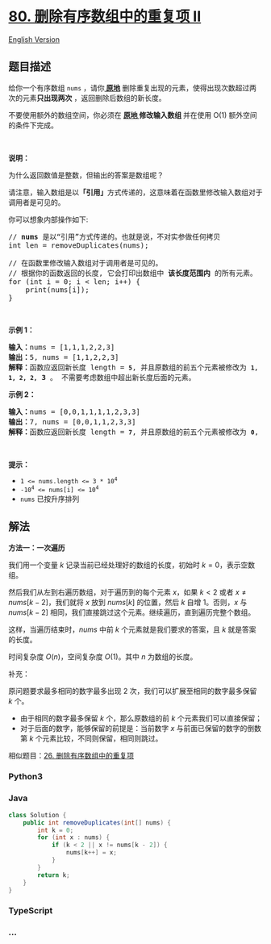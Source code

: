 # [80. 删除有序数组中的重复项 II](https://leetcode.cn/problems/remove-duplicates-from-sorted-array-ii)

[English Version](/solution/0000-0099/0080.Remove%20Duplicates%20from%20Sorted%20Array%20II/README_EN.md)

## 题目描述

<!-- 这里写题目描述 -->

<p>给你一个有序数组 <code>nums</code> ，请你<strong><a href="http://baike.baidu.com/item/%E5%8E%9F%E5%9C%B0%E7%AE%97%E6%B3%95" target="_blank"> 原地</a></strong> 删除重复出现的元素，使得出现次数超过两次的元素<strong>只出现两次</strong> ，返回删除后数组的新长度。</p>

<p>不要使用额外的数组空间，你必须在 <strong><a href="https://baike.baidu.com/item/%E5%8E%9F%E5%9C%B0%E7%AE%97%E6%B3%95" target="_blank">原地 </a>修改输入数组 </strong>并在使用 O(1) 额外空间的条件下完成。</p>

<p>&nbsp;</p>

<p><strong>说明：</strong></p>

<p>为什么返回数值是整数，但输出的答案是数组呢？</p>

<p>请注意，输入数组是以<strong>「引用」</strong>方式传递的，这意味着在函数里修改输入数组对于调用者是可见的。</p>

<p>你可以想象内部操作如下:</p>

<pre>
// <strong>nums</strong> 是以“引用”方式传递的。也就是说，不对实参做任何拷贝
int len = removeDuplicates(nums);

// 在函数里修改输入数组对于调用者是可见的。
// 根据你的函数返回的长度, 它会打印出数组中<strong> 该长度范围内</strong> 的所有元素。
for (int i = 0; i &lt; len; i++) {
&nbsp; &nbsp; print(nums[i]);
}
</pre>

<p>&nbsp;</p>

<p><strong>示例 1：</strong></p>

<pre>
<strong>输入：</strong>nums = [1,1,1,2,2,3]
<strong>输出：</strong>5, nums = [1,1,2,2,3]
<strong>解释：</strong>函数应返回新长度 length = <strong><code>5</code></strong>, 并且原数组的前五个元素被修改为 <strong><code>1, 1, 2, 2,</code></strong> <strong>3 </strong>。 不需要考虑数组中超出新长度后面的元素。
</pre>

<p><strong>示例 2：</strong></p>

<pre>
<strong>输入：</strong>nums = [0,0,1,1,1,1,2,3,3]
<strong>输出：</strong>7, nums = [0,0,1,1,2,3,3]
<strong>解释：</strong>函数应返回新长度 length = <strong><code>7</code></strong>, 并且原数组的前五个元素被修改为&nbsp;<strong><code>0</code></strong>, <strong>0</strong>, <strong>1</strong>, <strong>1</strong>, <strong>2</strong>, <strong>3</strong>, <strong>3 。</strong> 不需要考虑数组中超出新长度后面的元素。
</pre>

<p>&nbsp;</p>

<p><strong>提示：</strong></p>

<ul>
	<li><code>1 &lt;= nums.length &lt;= 3 * 10<sup>4</sup></code></li>
	<li><code>-10<sup>4</sup> &lt;= nums[i] &lt;= 10<sup>4</sup></code></li>
	<li><code>nums</code> 已按升序排列</li>
</ul>

## 解法

<!-- 这里可写通用的实现逻辑 -->

**方法一：一次遍历**

我们用一个变量 $k$ 记录当前已经处理好的数组的长度，初始时 $k=0$，表示空数组。

然后我们从左到右遍历数组，对于遍历到的每个元素 $x$，如果 $k \lt 2$ 或者 $x \neq nums[k-2]$，我们就将 $x$ 放到 $nums[k]$ 的位置，然后 $k$ 自增 $1$。否则，$x$ 与 $nums[k-2]$ 相同，我们直接跳过这个元素。继续遍历，直到遍历完整个数组。

这样，当遍历结束时，$nums$ 中前 $k$ 个元素就是我们要求的答案，且 $k$ 就是答案的长度。

时间复杂度 $O(n)$，空间复杂度 $O(1)$。其中 $n$ 为数组的长度。

补充：

原问题要求最多相同的数字最多出现 $2$ 次，我们可以扩展至相同的数字最多保留 $k$ 个。

-   由于相同的数字最多保留 $k$ 个，那么原数组的前 $k$ 个元素我们可以直接保留；
-   对于后面的数字，能够保留的前提是：当前数字 $x$ 与前面已保留的数字的倒数第 $k$ 个元素比较，不同则保留，相同则跳过。

相似题目：[26. 删除有序数组中的重复项](/solution/0000-0099/0026.Remove%20Duplicates%20from%20Sorted%20Array/README.md)

<!-- tabs:start -->

### **Python3**

<!-- 这里可写当前语言的特殊实现逻辑 -->



### **Java**

<!-- 这里可写当前语言的特殊实现逻辑 -->

```java
class Solution {
    public int removeDuplicates(int[] nums) {
        int k = 0;
        for (int x : nums) {
            if (k < 2 || x != nums[k - 2]) {
                nums[k++] = x;
            }
        }
        return k;
    }
}
```









### **TypeScript**















### **...**

```

```



